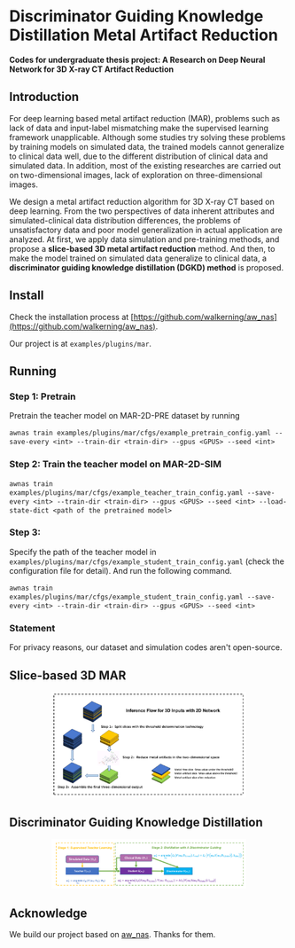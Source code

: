 # Discriminator Guiding Knowledge Distillation Metal Artifact Reduction
**Codes for undergraduate thesis project: A Research on Deep Neural Network for 3D X-ray CT Artifact Reduction**

## Introduction
For deep learning based metal artifact reduction (MAR), problems such as lack of data and input-label mismatching make the supervised learning framework unapplicable.
Although some studies try solving these problems by training models on simulated data, the trained models cannot generalize to clinical data well, due to the different distribution of clinical data and simulated data. In addition, most of the existing researches are carried out on two-dimensional images, lack of exploration on three-dimensional images.

We design a metal artifact reduction algorithm for 3D X-ray CT based on deep learning. From the two perspectives of data inherent attributes and simulated-clinical data distribution differences, the problems of unsatisfactory data and poor model generalization in actual application are analyzed. At first, we apply data simulation and pre-training methods, and propose a **slice-based 3D metal artifact reduction** method. And then, to make the model trained on simulated data generalize to clinical data, a **discriminator guiding knowledge distillation (DGKD) method** is proposed.

## Install
Check the installation process at [https://github.com/walkerning/aw_nas](https://github.com/walkerning/aw_nas).

Our project is at `examples/plugins/mar`.
## Running
### Step 1: Pretrain
Pretrain the teacher model on MAR-2D-PRE dataset by running
 ```
 awnas train examples/plugins/mar/cfgs/example_pretrain_config.yaml --save-every <int> --train-dir <train-dir> --gpus <GPUS> --seed <int>
 ```
### Step 2: Train the teacher model on MAR-2D-SIM  
 ```
 awnas train examples/plugins/mar/cfgs/example_teacher_train_config.yaml --save-every <int> --train-dir <train-dir> --gpus <GPUS> --seed <int> --load-state-dict <path of the pretrained model> 
 ```
### Step 3: 
Specify the path of the teacher model in `examples/plugins/mar/cfgs/example_student_train_config.yaml` (check the configuration file for detail). And run the following command.
 ```
 awnas train examples/plugins/mar/cfgs/example_student_train_config.yaml --save-every <int> --train-dir <train-dir> --gpus <GPUS> --seed <int>
 ```
### Statement 
For privacy reasons, our dataset and simulation codes aren't open-source.

## Slice-based 3D MAR
<div  align="center">    
<img src="examples/plugins/mar/figures/TTT-flow.png" width="70%" height="70%" center>
</div>

## Discriminator Guiding Knowledge Distillation
<div  align="center">    
<img src="examples/plugins/mar/figures/dgkd_flow.png" width="70%" height="70%" center>
</div>

## Acknowledge
We build our project based on [aw_nas](https://github.com/walkerning/aw_nas). Thanks for them.